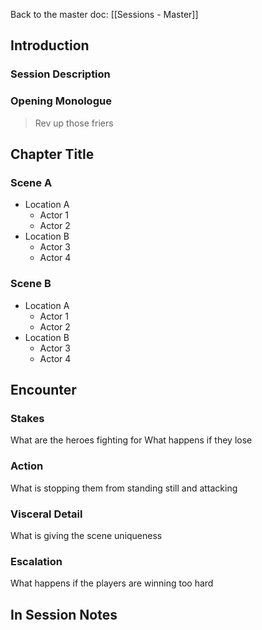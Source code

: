 Back to the master doc: [[Sessions - Master]]
## Introduction
### Session Description

### Opening Monologue
> Rev up those friers 

## Chapter Title
### Scene A
- Location A
	- Actor 1
	- Actor 2
- Location B
	- Actor 3
	- Actor 4
### Scene B
- Location A
	- Actor 1
	- Actor 2
- Location B
	- Actor 3
	- Actor 4
## Encounter
### Stakes
What are the heroes fighting for
What happens if they lose
### Action
What is stopping them from standing still and attacking
### Visceral Detail
What is giving the scene uniqueness
### Escalation
What happens if the players are winning too hard

## In Session Notes
